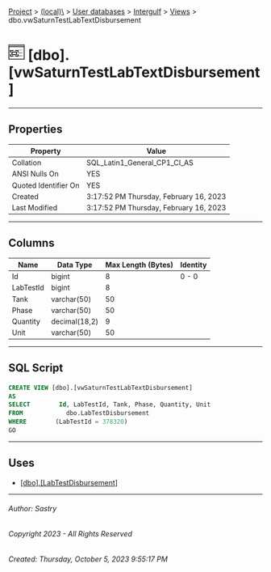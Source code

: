 #### 

[Project](../../../../index.md) > [(local)\\](../../../index.md) > [User databases](../../index.md) > [Intergulf](../index.md) > [Views](Views.md) > dbo.vwSaturnTestLabTextDisbursement

# ![Views](../../../../Images/View32.png) [dbo].[vwSaturnTestLabTextDisbursement]

---

## <a name="#properties"></a>Properties

| Property | Value |
|---|---|
| Collation | SQL_Latin1_General_CP1_CI_AS |
| ANSI Nulls On | YES |
| Quoted Identifier On | YES |
| Created | 3:17:52 PM Thursday, February 16, 2023 |
| Last Modified | 3:17:52 PM Thursday, February 16, 2023 |


---

## <a name="#columns"></a>Columns

| Name | Data Type | Max Length (Bytes) | Identity |
|---|---|---|---|
| Id | bigint | 8 | 0 - 0 |
| LabTestId | bigint | 8 |  |
| Tank | varchar(50) | 50 |  |
| Phase | varchar(50) | 50 |  |
| Quantity | decimal(18,2) | 9 |  |
| Unit | varchar(50) | 50 |  |


---

## <a name="#sqlscript"></a>SQL Script

```sql
CREATE VIEW [dbo].[vwSaturnTestLabTextDisbursement]
AS
SELECT        Id, LabTestId, Tank, Phase, Quantity, Unit
FROM            dbo.LabTestDisbursement
WHERE        (LabTestId = 378320)
GO

```


---

## <a name="#uses"></a>Uses

* [[dbo].[LabTestDisbursement]](../Tables/dbo_LabTestDisbursement.md)


---

###### Author:  Sastry

###### Copyright 2023 - All Rights Reserved

###### Created: Thursday, October 5, 2023 9:55:17 PM

